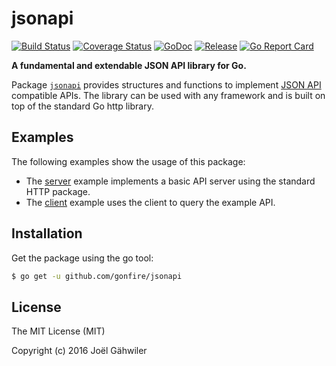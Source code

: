 # jsonapi

[![Build Status](https://travis-ci.org/gonfire/jsonapi.svg?branch=master)](https://travis-ci.org/gonfire/jsonapi)
[![Coverage Status](https://coveralls.io/repos/github/gonfire/jsonapi/badge.svg?branch=master)](https://coveralls.io/github/gonfire/jsonapi?branch=master)
[![GoDoc](https://godoc.org/github.com/gonfire/jsonapi?status.svg)](http://godoc.org/github.com/gonfire/jsonapi)
[![Release](https://img.shields.io/github/release/gonfire/jsonapi.svg)](https://github.com/gonfire/jsonapi/releases)
[![Go Report Card](https://goreportcard.com/badge/github.com/gonfire/jsonapi)](http://goreportcard.com/report/gonfire/jsonapi)

**A fundamental and extendable JSON API library for Go.**

Package [`jsonapi`](http://godoc.org/github.com/gonfire/jsonapi) provides structures and functions to implement [JSON API](http://jsonapi.org) compatible APIs. The library can be used with any framework and is built on top of the standard Go http library.

## Examples

The following examples show the usage of this package:

- The [server](https://github.com/gonfire/jsonapi/blob/master/examples/server/main.go) example implements a basic API server using the standard HTTP package.
- The [client](https://github.com/gonfire/jsonapi/blob/master/examples/client/main.go) example uses the client to query the example API.

## Installation

Get the package using the go tool:

```bash
$ go get -u github.com/gonfire/jsonapi
```

## License

The MIT License (MIT)

Copyright (c) 2016 Joël Gähwiler
